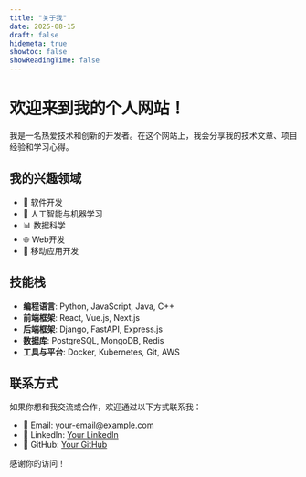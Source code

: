 ```yaml
---
title: "关于我"
date: 2025-08-15
draft: false
hidemeta: true
showtoc: false
showReadingTime: false
---
```


# 欢迎来到我的个人网站！

我是一名热爱技术和创新的开发者。在这个网站上，我会分享我的技术文章、项目经验和学习心得。

## 我的兴趣领域

- 🚀 软件开发
- 🤖 人工智能与机器学习
- 📊 数据科学
- 🌐 Web开发
- 📱 移动应用开发

## 技能栈

- **编程语言**: Python, JavaScript, Java, C++
- **前端框架**: React, Vue.js, Next.js
- **后端框架**: Django, FastAPI, Express.js
- **数据库**: PostgreSQL, MongoDB, Redis
- **工具与平台**: Docker, Kubernetes, Git, AWS

## 联系方式

如果你想和我交流或合作，欢迎通过以下方式联系我：

- 📧 Email: your-email@example.com
- 💼 LinkedIn: [Your LinkedIn](https://linkedin.com)
- 🐙 GitHub: [Your GitHub](https://github.com)

感谢你的访问！